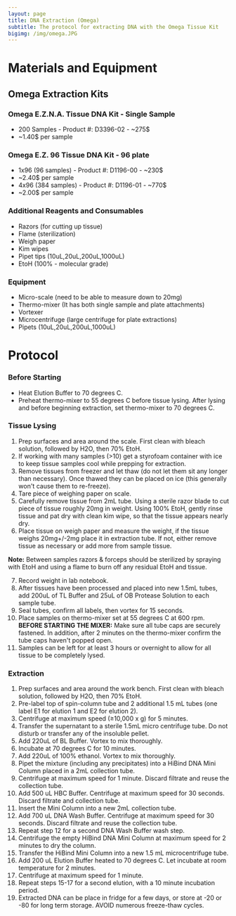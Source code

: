 ```yaml
---
layout: page
title: DNA Extraction (Omega)
subtitle: The protocol for extracting DNA with the Omega Tissue Kit
bigimg: /img/omega.JPG
---
```


# Materials and Equipment

## Omega Extraction Kits

### Omega E.Z.N.A. Tissue DNA Kit - Single Sample
 * 200 Samples - Product #: D3396-02 - ~275$
 * ~1.40$ per sample

### Omega E.Z. 96 Tissue DNA Kit - 96 plate
 * 1x96 (96 samples) - Product #: D1196-00 - ~230$
 * ~2.40$ per sample
 * 4x96 (384 samples) - Product #: D1196-01 - ~770$
 * ~2.00$ per sample

### Additional Reagents and Consumables
 * Razors (for cutting up tissue)
 * Flame (sterilization)
 * Weigh paper
 * Kim wipes
 * Pipet tips (10uL,20uL,200uL,1000uL)
 * EtoH (100% - molecular grade)

### Equipment 
 * Micro-scale (need to be able to measure down to 20mg)
 * Thermo-mixer (It has both single sample and plate attachments)
 * Vortexer
 * Microcentrifuge (large centrifuge for plate extractions)
 * Pipets (10uL,20uL,200uL,1000uL)

# Protocol

### Before Starting
 * Heat Elution Buffer to 70 degrees C.
 * Preheat thermo-mixer to 55 degrees C before tissue lysing. After lysing and before beginning extraction, set thermo-mixer to 70 degrees C.
### Tissue Lysing
1. Prep surfaces and area around the scale. First clean with bleach solution, followed by H2O, then 70% EtoH.
2. If working with many samples (>10) get a styrofoam container with ice to keep tissue samples cool while prepping for extraction.
3. Remove tissues from freezer and let thaw (do not let them sit any longer than necessary). Once thawed they can be placed on ice (this generally won't cause them to re-freeze).
4. Tare piece of weighing paper on scale.
5. Carefully remove tissue from 2mL tube. Using a sterile razor blade to cut piece of tissue roughly 20mg in weight. Using 100% EtoH, gently rinse tissue and pat dry with clean kim wipe, so that the tissue appears nearly dry.
6. Place tissue on weigh paper and measure the weight, if the tissue weighs 20mg+/-2mg place it in extraction tube. If not, either remove tissue as necessary or add more from sample tissue.

  **Note:** Between samples razors & forceps should be sterilized by spraying with EtoH and using a flame to burn off any residual EtoH and tissue.

7. Record weight in lab notebook.
8. After tissues have been processed and placed into new 1.5mL tubes, add 200uL of TL Buffer and 25uL of OB Protease Solution to each sample tube.
9. Seal tubes, confirm all labels, then vortex for 15 seconds.
10. Place samples on thermo-mixer set at 55 degrees C at 600 rpm. **BEFORE STARTING THE MIXER:** Make sure all tube caps are securely fastened. In addition, after 2 minutes on the thermo-mixer confirm the tube caps haven't popped open.
11. Samples can be left for at least 3 hours or overnight to allow for all tissue to be completely lysed.

### Extraction
1. Prep surfaces and area around the work bench. First clean with bleach solution, followed by H2O, then 70% EtoH.
2. Pre-label top of spin-column tube and 2 additional 1.5 mL tubes (one label E1 for elution 1 and E2 for elution 2).
3. Centrifuge at maximum speed (≥10,000 x g) for 5 minutes.
4. Transfer the supernatant to a sterile 1.5mL micro centrifuge tube. Do not disturb or transfer any of the insoluble pellet.
5. Add 220uL of BL Buffer. Vortex to mix thoroughly.
6. Incubate at 70 degrees C for 10 minutes.
7. Add 220uL of 100% ethanol. Vortex to mix thoroughly.
8. Pipet the mixture (including any precipitates) into a HiBind DNA Mini Column placed in a 2mL collection tube. 
9. Centrifuge at maximum speed for 1 minute. Discard filtrate and reuse the collection tube.
10. Add 500 uL HBC Buffer. Centrifuge at maximum speed for 30 seconds. Discard filtrate and collection tube.
11. Insert the Mini Column into a new 2mL collection tube. 
12. Add 700 uL DNA Wash Buffer. Centrifuge at maximum speed for 30 seconds. Discard filtrate and reuse the collection tube. 
13. Repeat step 12 for a second DNA Wash Buffer wash step.
14. Centrifuge the empty HiBind DNA Mini Column at maximum speed for 2 minutes to dry the column. 
15. Transfer the HiBind Mini Column into a new 1.5 mL microcentrifuge tube.
16. Add 200 uL Elution Buffer heated to 70 degrees C. Let incubate at room temperature for 2 minutes.
17. Centrifuge at maximum speed for 1 minute.
18. Repeat steps 15-17 for a second elution, with a 10 minute incubation period.
19. Extracted DNA can be place in fridge for a few days, or store at -20 or -80 for long term storage. AVOID numerous freeze-thaw cycles.
